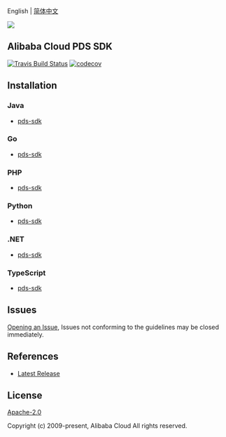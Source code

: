 English | [简体中文](README-CN.md)

![](https://aliyunsdk-pages.alicdn.com/icons/AlibabaCloud.svg)

## Alibaba Cloud PDS SDK

[![Travis Build Status](https://travis-ci.org/aliyun/alibabacloud-pds-sdk.svg?branch=master)](https://travis-ci.org/aliyun/alibabacloud-pds-sdk)
[![codecov](https://codecov.io/gh/aliyun/alibabacloud-pds-sdk/branch/master/graph/badge.svg)](https://codecov.io/gh/aliyun/alibabacloud-pds-sdk)

## Installation

### Java

- [pds-sdk](./pds/java/README.md)

### Go

- [pds-sdk](./pds/golang/README.md)

### PHP

- [pds-sdk](./pds/php/README.md)

### Python

- [pds-sdk](./pds/python/README.md)

### .NET

- [pds-sdk](/pds/csharp/README.md)


### TypeScript

- [pds-sdk](./pds/ts/README.md)

## Issues

[Opening an Issue](https://github.com/aliyun/alibabacloud-pds-sdk/issues/new), Issues not conforming to the guidelines may be closed immediately.

## References

- [Latest Release](https://github.com/aliyun/alibabacloud-pds-sdk)

## License

[Apache-2.0](http://www.apache.org/licenses/LICENSE-2.0)

Copyright (c) 2009-present, Alibaba Cloud All rights reserved.
